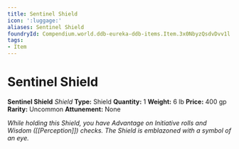 ```yaml
---
title: Sentinel Shield
icon: ':luggage:'
aliases: Sentinel Shield
foundryId: Compendium.world.ddb-eureka-ddb-items.Item.3x0NbyzQsdvDvv1l
tags:
- Item
---
```


# Sentinel Shield

**Sentinel Shield**
_Shield_
**Type:** Shield
**Quantity:** 1
**Weight:** 6 lb
**Price:** 400 gp
**Rarity:** Uncommon
**Attunement:** None

*While holding this Shield, you have Advantage on Initiative rolls and Wisdom ([[Perception]]) checks. The Shield is emblazoned with a symbol of an eye.*